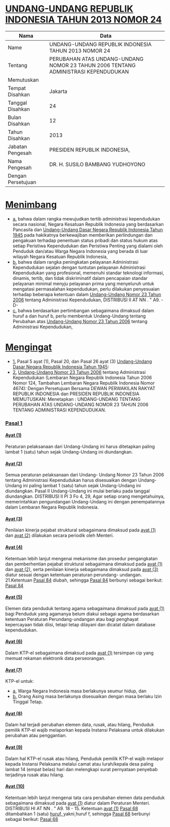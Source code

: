 # [UNDANG-UNDANG REPUBLIK INDONESIA TAHUN 2013 NOMOR 24](http://example.org/legal/peraturan/uu/2013/24)

| Nama | Data |
| ------ | ----- |
|Name|UNDANG-UNDANG REPUBLIK INDONESIA TAHUN 2013 NOMOR 24|
|Tentang| PERUBAHAN ATAS UNDANG-UNDANG NOMOR 23 TAHUN 2006 TENTANG ADMINISTRASI KEPENDUDUKAN|
|Memutuskan||
|Tempat Disahkan|Jakarta|
|Tanggal Disahkan|24|
|Bulan Disahkan|12|
|Tahun Disahkan|2013|
|Jabatan Pengesah|PRESIDEN REPUBLIK INDONESIA,|
|Nama Pengesah|DR. H. SUSILO BAMBANG YUDHOYONO|
|Dengan Persetujuan||
# [Menimbang](http://example.org/legal/peraturan/uu/2013/24/menimbang)

* [a.](http://example.org/legal/peraturan/uu/2013/24/menimbang/huruf/a) bahwa dalam rangka mewujudkan tertib administrasi kependudukan secara nasional, Negara Kesatuan Republik Indonesia yang berdasarkan Pancasila dan [Undang-Undang Dasar Negara Republik Indonesia Tahun 1945](http://example.org/legal/peraturan/uu) pada hakikatnya berkewajiban memberikan perlindungan dan pengakuan terhadap penentuan status pribadi dan status hukum atas setiap Peristiwa Kependudukan dan Peristiwa Penting yang dialami oleh Penduduk dan/atau Warga Negara Indonesia yang berada di luar wilayah Negara Kesatuan Republik Indonesia,
* [b.](http://example.org/legal/peraturan/uu/2013/24/menimbang/huruf/b) bahwa dalam rangka peningkatan pelayanan Administrasi Kependudukan sejalan dengan tuntutan pelayanan Administrasi Kependudukan yang profesional, memenuhi standar teknologi informasi, dinamis, tertib, dan tidak diskriminatif dalam pencapaian standar pelayanan minimal menyju pelayanan prima yang menyeluruh untuk mengatasi permasalahan kependudukan, perlu dilakukan penyesuaian terhadap beberapa ketentuan dalam [Undang-Undang Nomor 23 Tahun 2006](http://example.org/legal/peraturan/uu/2006/23) tentang Administrasi Kependudukan, DISTRIBUSI II AT NN . " A9. -D-
* [c.](http://example.org/legal/peraturan/uu/2013/24/menimbang/huruf/c) bahwa berdasarkan pertimbangan sebagaimana dimaksud dalam huruf a dan huruf b, perlu membentuk Undang-Undang tentang Perubahan atas [Undang-Undang Nomor 23 Tahun 2006](http://example.org/legal/peraturan/uu/2006/23) tentang Administrasi Kependudukan,
# [Mengingat](http://example.org/legal/peraturan/uu/2013/24/mengingat)

* [1.](http://example.org/legal/peraturan/uu/2013/24/mengingat/huruf/0001) Pasal 5 ayat (1), Pasal 20, dan Pasal 26 ayat (3) [Undang-Undang Dasar Negara Republik Indonesia Tahun 1945](http://example.org/legal/peraturan/uu):
* [2.](http://example.org/legal/peraturan/uu/2013/24/mengingat/huruf/0002) [Undang-Undang Nomor 23 Tahun 2006](http://example.org/legal/peraturan/uu/2006/23) tentang Administrasi Kependudukan (Lembaran Negara Republik Indonesia Tahun 2006 Nomor 124, Tambahan Lembaran Negara Republik Indonesia Nomor 4674): Dengan Persetujuan Bersama DEWAN PERWAKILAN RAKYAT REPUBLIK INDONESIA dan PRESIDEN REPUBLIK INDONESIA MEMUTUSKAN: Menetapkan : UNDANG-UNDANG TENTANG PERUBAHAN ATAS UNDANG-UNDANG NOMOR 23 TAHUN 2006 TENTANG ADMINISTRASI KEPENDUDUKAN.

### [Pasal 1](http://example.org/legal/peraturan/uu/2013/24/pasal/0001)

#### [Ayat (1)](http://example.org/legal/peraturan/uu/2013/24/pasal/0001/versi/20131224/ayat/0001)
Peraturan pelaksanaan dari Undang-Undang ini harus ditetapkan paling lambat 1 (satu) tahun sejak Undang-Undang ini diundangkan.

#### [Ayat (2)](http://example.org/legal/peraturan/uu/2013/24/pasal/0001/versi/20131224/ayat/0002)
Semua peraturan pelaksanaan dari Undang- Undang Nomor 23 Tahun 2006 tentang Administrasi Kependudukan harus disesuaikan dengan Undang-Undang ini paling lambat 1 (satu) tahun sejak Undang-Undang ini diundangkan. Pasal II Undang-Undang ini mulai berlaku pada tanggal diundangkan. DISTRIBUSI II PI 3 Fo 4, 29, Agar setiap orang mengetahuinya, memerintahkan pengundangan Undang-Undang ini dengan penempatannya dalam Lembaran Negara Republik Indonesia.

#### [Ayat (3)](http://example.org/legal/peraturan/uu/2013/24/pasal/0001/versi/20131224/ayat/0003)
Penilaian kinerja pejabat struktural sebagaimana dimaksud pada [ayat (1)](http://example.org/legal/peraturan/uu/2013/24/pasal/0001/versi/20131224/ayat/0001) dan [ayat (2)](http://example.org/legal/peraturan/uu/2013/24/pasal/0001/versi/20131224/ayat/0002) dilakukan secara periodik oleh Menteri.

#### [Ayat (4)](http://example.org/legal/peraturan/uu/2013/24/pasal/0001/versi/20131224/ayat/0004)
Ketentuan lebih lanjut mengenai mekanisme dan prosedur pengangkatan dan pemberhentian pejabat struktural sebagaimana dimaksud pada [ayat (1)](http://example.org/legal/peraturan/uu/2013/24/pasal/0001/versi/20131224/ayat/0001) dan [ayat (2)](http://example.org/legal/peraturan/uu/2013/24/pasal/0001/versi/20131224/ayat/0002), serta penilaian kinerja sebagaimana dimaksud pada [ayat (3)](http://example.org/legal/peraturan/uu/2013/24/pasal/0001/versi/20131224/ayat/0003) diatur sesuai dengan ketentuan peraturan perundang- undangan. 21.Ketentuan [Pasal 84](http://example.org/legal/peraturan/uu/2013/24/pasal/0084) diubah, sehingga [Pasal 84](http://example.org/legal/peraturan/uu/2013/24/pasal/0084) berbunyi sebagai berikut: [Pasal 84](http://example.org/legal/peraturan/uu/2013/24/pasal/0084)

#### [Ayat (5)](http://example.org/legal/peraturan/uu/2013/24/pasal/0001/versi/20131224/ayat/0005)
Elemen data penduduk tentang agama sebagaimana dimaksud pada [ayat (1)](http://example.org/legal/peraturan/uu/2013/24/pasal/0001/versi/20131224/ayat/0001) bagi Penduduk yang agamanya belum diakui sebagai agama berdasarkan ketentuan Peraturan Perundang-undangan atau bagi penghayat kepercayaan tidak diisi, tetapi tetap dilayani dan dicatat dalam database kependudukan.

#### [Ayat (6)](http://example.org/legal/peraturan/uu/2013/24/pasal/0001/versi/20131224/ayat/0006)
Dalam KTP-el sebagaimana dimaksud pada [ayat (1)](http://example.org/legal/peraturan/uu/2013/24/pasal/0001/versi/20131224/ayat/0001) tersimpan cip yang memuat rekaman elektronik data perseorangan.

#### [Ayat (7)](http://example.org/legal/peraturan/uu/2013/24/pasal/0001/versi/20131224/ayat/0007)
KTP-el untuk:
* [a.](http://example.org/legal/peraturan/uu/2013/24/pasal/0001/versi/20131224/ayat/0007/huruf/a) Warga Negara Indonesia masa berlakunya seumur hidup, dan
* [b.](http://example.org/legal/peraturan/uu/2013/24/pasal/0001/versi/20131224/ayat/0007/huruf/b) Orang Asing masa berlakunya disesuaikan dengan masa berlaku Izin Tinggal Tetap.

#### [Ayat (8)](http://example.org/legal/peraturan/uu/2013/24/pasal/0001/versi/20131224/ayat/0008)
Dalam hal terjadi perubahan elemen data, rusak, atau hilang, Penduduk pemilik KTP-el wajib melaporkan kepada Instansi Pelaksana untuk dilakukan perubahan atau penggantian.

#### [Ayat (9)](http://example.org/legal/peraturan/uu/2013/24/pasal/0001/versi/20131224/ayat/0009)
Dalam hal KTP-el rusak atau hilang, Penduduk pemilik KTP-el wajib melapor kepada Instansi Pelaksana melalui camat atau lurah/kepala desa paling lambat 14 (empat belas) hari dan melengkapi surat pernyataan penyebab terjadinya rusak atau hilang.

#### [Ayat (10)](http://example.org/legal/peraturan/uu/2013/24/pasal/0001/versi/20131224/ayat/0010)
Ketentuan lebih lanjut mengenai tata cara perubahan elemen data penduduk sebagaimana dimaksud pada [ayat (1)](http://example.org/legal/peraturan/uu/2013/24/pasal/0001/versi/20131224/ayat/0001) diatur dalam Peraturan Menteri. DISTRIBUSI HI AT NN . " A9. 18 - 15. Ketentuan [ayat (1)](http://example.org/legal/peraturan/uu/2013/24/pasal/0001/versi/20131224/ayat/0001) [Pasal 68](http://example.org/legal/peraturan/uu/2013/24/pasal/0068) ditambahkan 1 (satu) [huruf, ](http://example.org/legal/peraturan/uu/2013/24/pasal/0001/versi/20131224/huruf/yakni)yakni[ ](http://example.org/legal/peraturan/uu/2013/24/pasal/0001/versi/20131224/huruf/f)huruf f, sehingga [Pasal 68](http://example.org/legal/peraturan/uu/2013/24/pasal/0068) berbunyi sebagai berikut: [Pasal 68](http://example.org/legal/peraturan/uu/2013/24/pasal/0068)
